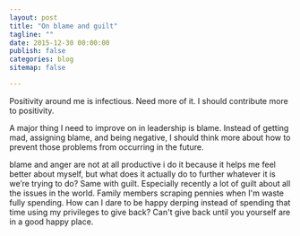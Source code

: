 ```yaml
---
layout: post
title: "On blame and guilt"
tagline: ""
date: 2015-12-30 00:00:00
publish: false
categories: blog
sitemap: false

---
```


Positivity around me is infectious. Need more of it. I should contribute more to 
positivity.

A major thing I need to improve on in leadership is blame. Instead of getting 
mad, assigning blame, and being negative, I should think more about how to 
prevent those problems from occurring in the future.

blame and anger are not at all productive
i do it because it helps me feel better about myself, but what does it actually do to further whatever it is we’re trying to do?
Same with guilt. Especially recently a lot of guilt about all the issues in the 
world. Family members scraping pennies when I'm waste fully spending. How can I 
dare to be happy derping instead of spending that time using my privileges to 
give back? Can't give back until you yourself are in a good happy place. 

